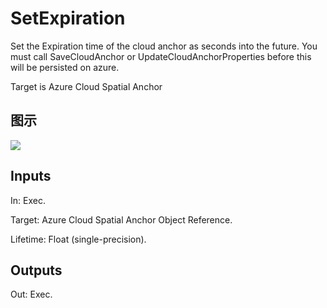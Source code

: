 # SetExpiration

Set the Expiration time of the cloud anchor as seconds into the future. You must call SaveCloudAnchor or UpdateCloudAnchorProperties before this will be persisted on azure.

Target is Azure Cloud Spatial Anchor

## 图示

![]($-20221218-18102017.png)

## Inputs

In: Exec.

Target: Azure Cloud Spatial Anchor Object Reference.

Lifetime: Float (single-precision).  

## Outputs

Out: Exec.

